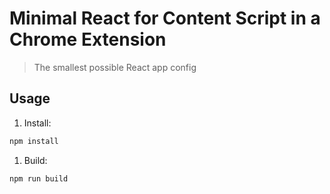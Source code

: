 # Minimal React for Content Script in a Chrome Extension
> The smallest possible React app config

## Usage 

1. Install: 
``` bash
npm install
```

1. Build:
``` bash
npm run build
```